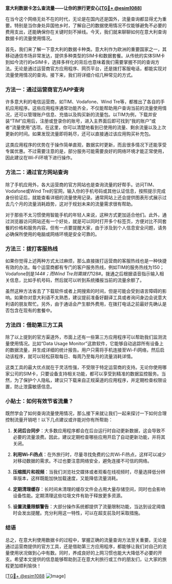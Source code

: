 **意大利数据卡怎么查流量——让你的旅行更安心[[TG💪+ @esim1088](https://t.me/s/esim1088)]**

在当今这个网络无处不在的时代，无论是在国内还是国外，流量查询都显得尤为重要。特别是当你身处异国他乡时，了解自己的数据使用情况不仅能够避免不必要的费用支出，还能确保你在关键时刻不掉线。今天，我们就来聊聊如何在意大利查询数据卡的流量使用情况。

首先，我们来了解一下意大利的数据卡种类。意大利作为欧洲的重要国家之一，其移动通信市场非常发达，提供多种类型的SIM卡和数据套餐。从传统的实体SIM卡到如今流行的eSIM卡，选择多样化的背后也意味着我们需要掌握不同的查询方法。无论是通过运营商官方应用程序、网页平台，还是拨打客服电话，都能实现对流量使用情况的查询。接下来，我们将详细介绍几种常见的方式。

### 方法一：通过运营商官方APP查询

许多意大利的电信运营商，如TIM、Vodafone、Wind Tre等，都推出了各自的手机应用程序。这些应用程序通常功能齐全，不仅能帮助用户查询当前的流量使用情况，还可以管理账户信息、充值以及购买新的流量包。以TIM为例，下载并安装“TIM”应用后，注册或登录你的账号，进入主界面后即可找到“我的账户”或者“流量使用”选项。在这里，你可以清楚地看到已使用的流量、剩余流量以及上次更新的时间。如果发现流量即将耗尽，还可以直接通过该应用购买补充包。

这类应用程序的优势在于操作简单直观，数据实时更新，而且很多情况下还能享受专属优惠。不过需要注意的是，部分服务可能需要良好的网络环境才能正常使用，因此建议在Wi-Fi环境下进行操作。

### 方法二：通过官方网站查询

除了手机应用外，各大运营商的官方网站也是查询流量的好帮手。访问TIM、Vodafone或Wind Tre的官网，输入你的手机号码或其他认证信息，按照提示完成身份验证后，就能查看详细的流量使用记录。通常网站上还会提供图表形式展示过去几个月的流量消耗趋势，这对于规划未来的流量需求很有帮助。

对于那些不太习惯使用智能手机的年轻人来说，这种方式更加适合他们。此外，通过浏览器访问网站还有一个好处，就是可以同时打开多个标签页，方便对比不同套餐的价格和服务内容。但有一点要提醒大家，由于涉及到个人信息安全问题，请务必确保所使用的电脑或网络环境是安全可靠的。

### 方法三：拨打客服热线

如果你觉得上述两种方式太过麻烦，那么直接拨打运营商的客服热线也是一种快捷有效的办法。每个运营商都有专门的客户服务热线，例如TIM的服务热线为150；Vodafone则是*144#；而Wind Tre则需拨打*128#。拨通之后根据语音指示输入相关信息，比如手机号码，然后就可以听到系统播报当前的流量余额了。

虽然这种方法省去了下载软件或者上网搜索的时间，但是可能会受到语言障碍的影响。如果你对意大利语不太熟悉，建议提前准备好翻译工具或者询问身边会说意大利语的朋友帮忙。另外，由于通话会产生额外费用，在拨打电话之前最好先确认是否包含在现有的套餐中。

### 方法四：借助第三方工具

除了以上提到的官方渠道外，市面上还有一些第三方应用程序可以帮助我们监测流量使用情况。比如“Data Usage Monitor”这款软件，它能够自动追踪所有设备上的数据流量，并生成详细的统计报告。用户只需将手机连接至Wi-Fi网络，然后启动该程序，就可以轻松获取每日、每周乃至每月的流量消耗详情。

这类工具的最大优点就在于灵活性强，不受限于特定运营商的支持。无论你使用哪家公司的SIM卡，只要设备支持相关功能，都可以享受到精准的数据监控服务。当然，为了保护个人隐私，建议只下载来自正规渠道的应用程序，并定期检查权限设置，防止泄露敏感信息。

### 小贴士：如何有效节省流量？

既然学会了如何查询流量使用情况，那么接下来就让我们一起来探讨一下如何合理控制流量开销吧！以下几点建议或许能对你有所帮助：

1. **关闭后台同步**：大多数应用程序都会在后台运行时自动更新数据，这会导致不必要的流量浪费。因此，建议定期检查哪些应用开启了自动更新功能，并将其关闭。
   
2. **利用Wi-Fi热点**：在外旅行时，尽量寻找免费的公共Wi-Fi热点，这样可以减少对移动数据的需求。不过也要注意网络安全，避免连接不可信的网络。
   
3. **压缩图片和视频**：当我们浏览社交媒体或者观看在线视频时，尽量选择低分辨率版本，这样既能加快加载速度，又能降低流量消耗。
   
4. **定期清理缓存**：长时间未清理的缓存文件会占用大量存储空间，同时也会影响设备性能。定期清理这些垃圾文件有助于释放更多资源。

5. **设置流量限额警告**：大部分操作系统都提供了流量限制功能，当达到设定阈值时会发出提醒。充分利用这一特性，可以在超支前及时采取措施。

### 结语

总之，在意大利使用数据卡的过程中，掌握正确的流量查询方法至关重要。无论是通过运营商提供的官方工具，还是借助第三方应用程序，都能够让我们对自己的流量使用状况做到心中有数。同时，养成良好的上网习惯也能大大降低不必要的开支。希望本文提供的信息能够帮助到正在意大利旅行或工作的朋友们，让大家的旅程更加顺利愉快！

[[TG💪+ @esim1088](https://t.me/s/esim1088) ![Image](https://i.postimg.cc/4NQfJmqS/Snipaste-2025-05-13-00-14-12.png)]